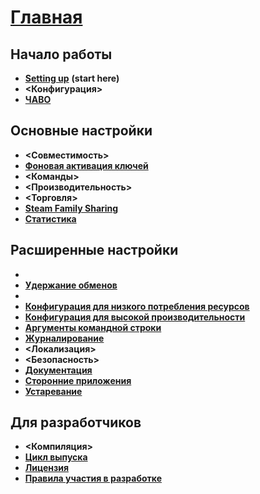 # **[Главная](https://github.com/JustArchi/ArchiSteamFarm/wiki/Home-ru-RU)**

## Начало работы

* **[Setting up](Setting-up)** **(start here)**
* **<Конфигурация>**
* **[ЧАВО](FAQ)**

## Основные настройки

* **<Совместимость>**
* **[Фоновая активация ключей](Background-games-redeemer)**
* **<Команды>**
* **<Производительность>**
* **<Торговля>**
* **[Steam Family Sharing](Steam-Family-Sharing)**
* **[Статистика](Statistics)**

## Расширенные настройки

* **<Docker>**
* **[Удержание обменов](Escrow)**
* **<IPC>**
* **[Конфигурация для низкого потребления ресурсов](Low-memory-setup)**
* **[Конфигурация для высокой производительности](High-performance-setup)**
* **[Аргументы командной строки](Command-line-arguments)**
* **[Журналирование](Logging)**
* **<Локализация>**
* **<Безопасность>**
* **[Документация](Documentation)**
* **[Сторонние приложения](Third-party-tools)**
* **[Устаревание](Deprecation)**

## Для разработчиков

* **<Компиляция>**
* **[Цикл выпуска](Release-cycle)**
* **[Лицензия](License)**
* **[Правила участия в разработке](https://github.com/JustArchi/ArchiSteamFarm/blob/master/.github/CONTRIBUTING.md)**
